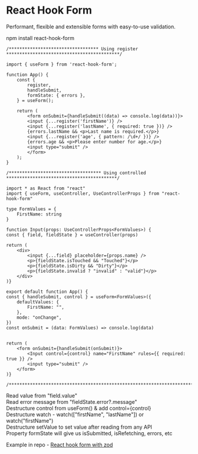 # React Hook Form

Performant, flexible and extensible forms with easy-to-use validation.

npm install react-hook-form

    /********************************** Using register *******************************************/

    import { useForm } from 'react-hook-form';

    function App() {
        const {
            register,
            handleSubmit,
            formState: { errors },
        } = useForm();

        return (
            <form onSubmit={handleSubmit((data) => console.log(data))}>
            <input {...register('firstName')} />
            <input {...register('lastName', { required: true })} />
            {errors.lastName && <p>Last name is required.</p>}
            <input {...register('age', { pattern: /\d+/ })} />
            {errors.age && <p>Please enter number for age.</p>}
            <input type="submit" />
            </form>
        );
    }

    /*********************************** Using controlled ******************************************/

    import * as React from "react"
    import { useForm, useController, UseControllerProps } from "react-hook-form"

    type FormValues = {
        FirstName: string
    }

    function Input(props: UseControllerProps<FormValues>) {
    const { field, fieldState } = useController(props)

    return (
        <div>
            <input {...field} placeholder={props.name} />
            <p>{fieldState.isTouched && "Touched"}</p>
            <p>{fieldState.isDirty && "Dirty"}</p>
            <p>{fieldState.invalid ? "invalid" : "valid"}</p>
        </div>
    )}

    export default function App() {
    const { handleSubmit, control } = useForm<FormValues>({
        defaultValues: {
            FirstName: "",
        },
        mode: "onChange",
    })
    const onSubmit = (data: FormValues) => console.log(data)


    return (
        <form onSubmit={handleSubmit(onSubmit)}>
            <Input control={control} name="FirstName" rules={{ required: true }} />
            <input type="submit" />
        </form>
    )}

    /*****************************************************************************/

Read value from "field.value" <br />
Read error message from "fieldState.error?.message" <br />
Destructure control from useForm() & add control={control} <br />
Destructure watch - watch(["firstName", "lastName"]) or watch("firstName") <br />
Destructure setValue to set value after reading from any API <br />
Property formState will give us isSubmitted, isRefetching, errors, etc

Example in repo - [React hook form with zod](https://github.com/akshaychauhan-ac/react/tree/master/projects/react-hook-form-zod)